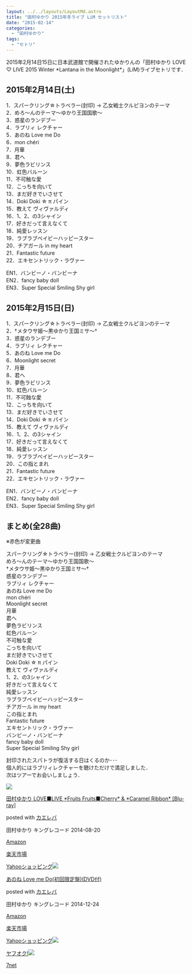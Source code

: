 ```yaml
---
layout: ../../layouts/LayoutMd.astro
title: "田村ゆかり 2015年冬ライブ LiM セットリスト"
date: "2015-02-14"
categories: 
  - "田村ゆかり"
tags: 
  - "セトリ"
---
```


2015年2月14日15日に日本武道館で開催されたゆかりんの「田村ゆかり LOVE ♡ LIVE 2015 Winter \*Lantana in the Moonlight\*」(LiM)ライブセトリです．

## 2015年2月14日(土)

1．スパークリング☆トラベラー(封印) → 乙女戦士クルピヨンのテーマ  
2．めろ～んのテーマ～ゆかり王国国歌～  
3．惑星のランデブー  
4．ラブリィ レクチャー  
5．あのね Love me Do  
6．mon chéri  
7．月華  
8．君へ  
9．夢色ラビリンス  
10．虹色バルーン  
11．不可触な愛  
12．こっちを向いて  
13．まだ好きでいさせて  
14．Doki Doki ☆ π パイン  
15．教えて ヴィヴァルディ  
16．1、2、の3シャイン  
17．好きだって言えなくて  
18．純愛レッスン  
19．ラブラブベイビーハッピースター  
20．チアガール in my heart  
21．Fantastic future  
22．エキセントリック・ラヴァー

EN1．バンビーノ・バンビーナ  
EN2．fancy baby doll  
EN3．Super Special Smiling Shy girl

## 2015年2月15日(日)

1．スパークリング☆トラベラー(封印) → 乙女戦士クルピヨンのテーマ  
2．†メタウサ姫〜黒ゆかり王国ミサ〜†  
3．惑星のランデブー  
4．ラブリィ レクチャー  
5．あのね Love me Do  
6．Moonlight secret  
7．月華  
8．君へ  
9．夢色ラビリンス  
10．虹色バルーン  
11．不可蝕な愛  
12．こっちを向いて  
13．まだ好きでいさせて  
14．Doki Doki ☆ π パイン  
15．教えて ヴィヴァルディ  
16．1、2、の3シャイン  
17．好きだって言えなくて  
18．純愛レッスン  
19．ラブラブベイビーハッピースター  
20．この指とまれ  
21．Fantastic future  
22．エキセントリック・ラヴァー

EN1．バンビーノ・バンビーナ  
EN2．fancy baby doll  
EN3．Super Special Smiling Shy girl

## まとめ(全28曲)

※赤色が変更曲

スパークリング☆トラベラー(封印) → 乙女戦士クルピヨンのテーマ  
めろ～んのテーマ～ゆかり王国国歌～  
†メタウサ姫〜黒ゆかり王国ミサ〜†  
惑星のランデブー  
ラブリィ レクチャー  
あのね Love me Do  
mon chéri  
Moonlight secret  
月華  
君へ  
夢色ラビリンス  
虹色バルーン  
不可触な愛  
こっちを向いて  
まだ好きでいさせて  
Doki Doki ☆ π パイン  
教えて ヴィヴァルディ  
1、2、の3シャイン  
好きだって言えなくて  
純愛レッスン  
ラブラブベイビーハッピースター  
チアガール in my heart  
この指とまれ  
Fantastic future  
エキセントリック・ラヴァー  
バンビーノ・バンビーナ  
fancy baby doll  
Super Special Smiling Shy girl

封印されたスパトラが復活する日はくるのか･･･  
個人的にはラブリィレクチャーを聴けただけで満足しました．  
次はツアーでお会いしましょう．

[![](images/61cJgPeMluL._SL160_.jpg)](https://www.amazon.co.jp/exec/obidos/ASIN/B00KFN1R3G/mizuka123-22/ref=nosim/)

[田村ゆかり LOVE■LIVE \*Fruits Fruits■Cherry\* & \*Caramel Ribbon\* \[Blu-ray\]](https://www.amazon.co.jp/exec/obidos/ASIN/B00KFN1R3G/mizuka123-22/ref=nosim/)

posted with [カエレバ](http://kaereba.com)

田村ゆかり キングレコード 2014-08-20

[Amazon](http://www.amazon.co.jp/gp/search?keywords=%93c%91%BA%82%E4%82%A9%82%E8%20LOVE%81%A1LIVE%20%2AFruits%20Fruits%81%A1Cherry%2A%20&__mk_ja_JP=%83J%83%5E%83J%83i&tag=mizuka123-22 "アマゾン")

[楽天市場](http://hb.afl.rakuten.co.jp/hgc/032b53ee.4b34c5ee.0f4a541e.f440145e/?pc=http%3A%2F%2Fsearch.rakuten.co.jp%2Fsearch%2Fmall%2F%25E7%2594%25B0%25E6%259D%2591%25E3%2582%2586%25E3%2581%258B%25E3%2582%258A%2520LOVE%25E2%2596%25A0LIVE%2520%252AFruits%2520Fruits%25E2%2596%25A0Cherry%252A%2520%2F-%2Ff.1-p.1-s.1-sf.0-st.A-v.2%3Fx%3D0%26scid%3Daf_ich_link_urltxt%26m%3Dhttp%3A%2F%2Fm.rakuten.co.jp%2F "楽天市場")

[Yahooショッピング![](images/515gWEkk2wL._SL160_.jpg)](//ck.jp.ap.valuecommerce.com/servlet/referral?sid=3066752&pid=881990642&vc_url=http%3A%2F%2Fshopping.search.yahoo.co.jp%2Fsearch%3FuIv%3Don%26ei%3DUTF-8%26tab_ex%3Dcommerce%26slider%3D0%26va%3D%25E7%2594%25B0%25E6%259D%2591%25E3%2582%2586%25E3%2581%258B%25E3%2582%258A%2520LOVE%25E2%2596%25A0LIVE%2520%252AFruits%2520Fruits%25E2%2596%25A0Cherry%252A%2520 "Yahooショッピング")

[あのね Love me Do(初回限定盤)(DVD付)](https://www.amazon.co.jp/exec/obidos/ASIN/B00OO2TGVO/mizuka123-22/ref=nosim/)

posted with [カエレバ](http://kaereba.com)

田村ゆかり キングレコード 2014-12-24

[Amazon](http://www.amazon.co.jp/gp/search?keywords=%82%A0%82%CC%82%CB%20Love%20me%20Do%28%8F%89%89%F1%8C%C0%92%E8%94%D5%29%28DVD%95t%29&__mk_ja_JP=%83J%83%5E%83J%83i&tag=mizuka123-22 "アマゾン")

[楽天市場](http://hb.afl.rakuten.co.jp/hgc/032b53ee.4b34c5ee.0f4a541e.f440145e/?pc=http%3A%2F%2Fsearch.rakuten.co.jp%2Fsearch%2Fmall%2F%25E3%2581%2582%25E3%2581%25AE%25E3%2581%25AD%2520Love%2520me%2520Do%2528%25E5%2588%259D%25E5%259B%259E%25E9%2599%2590%25E5%25AE%259A%25E7%259B%25A4%2529%2528DVD%25E4%25BB%2598%2529%2F-%2Ff.1-p.1-s.1-sf.0-st.A-v.2%3Fx%3D0%26scid%3Daf_ich_link_urltxt%26m%3Dhttp%3A%2F%2Fm.rakuten.co.jp%2F "楽天市場")

[Yahooショッピング![](//ad.jp.ap.valuecommerce.com/servlet/gifbanner?sid=3066752&pid=881990642)](//ck.jp.ap.valuecommerce.com/servlet/referral?sid=3066752&pid=881990642&vc_url=http%3A%2F%2Fshopping.search.yahoo.co.jp%2Fsearch%3FuIv%3Don%26ei%3DUTF-8%26tab_ex%3Dcommerce%26slider%3D0%26va%3D%25E3%2581%2582%25E3%2581%25AE%25E3%2581%25AD%2520Love%2520me%2520Do%2528%25E5%2588%259D%25E5%259B%259E%25E9%2599%2590%25E5%25AE%259A%25E7%259B%25A4%2529%2528DVD%25E4%25BB%2598%2529 "Yahooショッピング")

[ヤフオク!![](//ad.jp.ap.valuecommerce.com/servlet/gifbanner?sid=3066752&pid=881990645)](//ck.jp.ap.valuecommerce.com/servlet/referral?sid=3066752&pid=881990645&vc_url=http%3A%2F%2Fauctions.search.yahoo.co.jp%2Fsearch%3Fvo%3D%26ve%3D%26auccat%3D0%26aucminprice%3D%26aucmaxprice%3D%26aucmin_bidorbuy_price%3D%26aucmax_bidorbuy_price%3D%26loc_cd%3D0%26abatch%3D0%26istatus%3D0%26filtered%3D1%26ei%3DUTF-8%26tab_ex%3Dcommerce%26va%3D%25E3%2581%2582%25E3%2581%25AE%25E3%2581%25AD%2520Love%2520me%2520Do%2528%25E5%2588%259D%25E5%259B%259E%25E9%2599%2590%25E5%25AE%259A%25E7%259B%25A4%2529%2528DVD%25E4%25BB%2598%2529 "ヤフオク!")

[7net](//ck.jp.ap.valuecommerce.com/servlet/referral?sid=3066752&pid=881990643&vc_url=http%3A%2F%2Fwww.7netshopping.jp%2Fall%2Fsearch_result%2F-%2Fbprice%2Foff%2Fsort%2F0%2Fkword_in%2F%25E3%2581%2582%25E3%2581%25AE%25E3%2581%25AD%2520Love%2520me%2520Do%2528%25E5%2588%259D%25E5%259B%259E%25E9%2599%2590%25E5%25AE%259A%25E7%259B%25A4%2529%2528DVD%25E4%25BB%2598%2529%2FallGoods%2Fon%2Fsubmit.x%2F30%2Fdisp_result%2F1%2Fsubmit.y%2F9%2Fprvlg%2Foff%2Fnobuy%2Fon%2FsetProduct%2Foff%2Foop%2Fon%2Fctgy%2Fall%2FfromKeywordSearch%2Ftrue "セブンネットショッピング")
